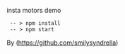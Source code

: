 insta motors demo
  
     -- > npm install
     -- > npm start
     
   By (https://github.com/smilysyndrella) 


